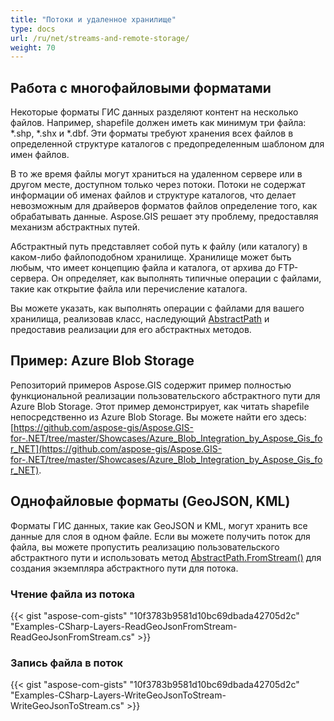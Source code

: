 ```yaml
---
title: "Потоки и удаленное хранилище"
type: docs
url: /ru/net/streams-and-remote-storage/
weight: 70
---
```


## **Работа с многофайловыми форматами**
Некоторые форматы ГИС данных разделяют контент на несколько файлов. Например, shapefile должен иметь как минимум три файла: *.shp, *.shx и *.dbf. Эти форматы требуют хранения всех файлов в определенной структуре каталогов с предопределенным шаблоном для имен файлов.

В то же время файлы могут храниться на удаленном сервере или в другом месте, доступном только через потоки. Потоки не содержат информации об именах файлов и структуре каталогов, что делает невозможным для драйверов форматов файлов определение того, как обрабатывать данные. Aspose.GIS решает эту проблему, предоставляя механизм абстрактных путей.

Абстрактный путь представляет собой путь к файлу (или каталогу) в каком-либо файлоподобном хранилище. Хранилище может быть любым, что имеет концепцию файла и каталога, от архива до FTP-сервера. Он определяет, как выполнять типичные операции с файлами, такие как открытие файла или перечисление каталога.

Вы можете указать, как выполнять операции с файлами для вашего хранилища, реализовав класс, наследующий [AbstractPath](https://reference.aspose.com/gis/net/aspose.gis/abstractpath) и предоставив реализации для его абстрактных методов.
## **Пример: Azure Blob Storage**
Репозиторий примеров Aspose.GIS содержит пример полностью функциональной реализации пользовательского абстрактного пути для Azure Blob Storage. Этот пример демонстрирует, как читать shapefile непосредственно из Azure Blob Storage. Вы можете найти его здесь: [https://github.com/aspose-gis/Aspose.GIS-for-.NET/tree/master/Showcases/Azure_Blob_Integration_by_Aspose_Gis_for_NET](https://github.com/aspose-gis/Aspose.GIS-for-.NET/tree/master/Showcases/Azure_Blob_Integration_by_Aspose_Gis_for_NET).
## **Однофайловые форматы (GeoJSON, KML)**
Форматы ГИС данных, такие как GeoJSON и KML, могут хранить все данные для слоя в одном файле. Если вы можете получить поток для файла, вы можете пропустить реализацию пользовательского абстрактного пути и использовать метод [AbstractPath.FromStream()](https://reference.aspose.com/gis/net/aspose.gis/abstractpath/methods/fromstream) для создания экземпляра абстрактного пути для потока.
### **Чтение файла из потока**
{{< gist "aspose-com-gists" "10f3783b9581d10bc69dbada42705d2c" "Examples-CSharp-Layers-ReadGeoJsonFromStream-ReadGeoJsonFromStream.cs" >}}
### **Запись файла в поток**
{{< gist "aspose-com-gists" "10f3783b9581d10bc69dbada42705d2c" "Examples-CSharp-Layers-WriteGeoJsonToStream-WriteGeoJsonToStream.cs" >}}

